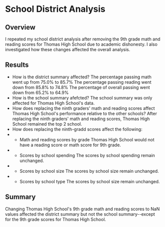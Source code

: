 # School District Analysis

## Overview
I repeated my school district analysis after removing the 9th grade math and reading scores for Thomas High School due to academic dishonesty.  I also investigated how these changes affected the overall analysis.

## Results
- How is the district summary affected?
  The percentage passing math went up from 75.0% to 85.7%
  The percentage passing reading went down from 85.8% to 74.8%
  The percentage of overall passing went down from 65.2% to 64.9%
- How is the school summary afefcted?
  The school summary was only affected for Thomas High School's data.
- How does replacing the ninth graders' math and reading scores affect Thomas High School's performance relative to the other schools?
  After replacing the ninth graders' math and reading scores, Thomas High School remained the top 2 school.
- How does replacing the ninth-gradd scores affect the following:
- - Math and reading scores by grade
    Thomas High School would not have a reading score or math score for 9th grade.
- - Scores by school spending
    The scores by school spending remain unchanged.
- - Scores by school size
    The scores by school size remain unchanged.
- - Scores by school type
    The scores by school size remain unchanged.

## Summary
Changing Thomas High School's 9th grade math and reading scores to NaN values affected the district summary but not the school summary--except for the 9th grade scores for Thomas High School.
